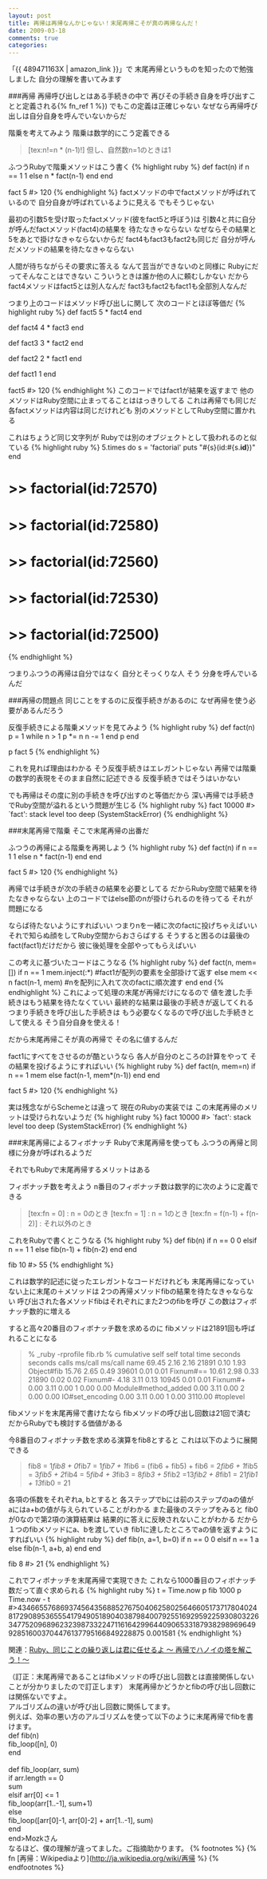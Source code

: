 ```yaml
---
layout: post
title: 再帰は再帰なんかじゃない！末尾再帰こそが真の再帰なんだ！
date: 2009-03-18
comments: true
categories:
---
```



「{{ 489471163X | amazon_link }}」で
末尾再帰というものを知ったので勉強しました
自分の理解を書いてみます

###再帰
再帰呼び出しとはある手続きの中で
再びその手続き自身を呼び出すことと定義される{% fn_ref 1 %})
でもこの定義は正確じゃない
なぜなら再帰呼び出しは自分自身を呼んでいないからだ

階乗を考えてみよう
階乗は数学的にこう定義できる
> 
> [tex:n!=n * (n-1)!]
> 但し、自然数n=1のときは1


ふつうRubyで階乗メソッドはこう書く
{% highlight ruby %}
 def fact(n)
   if n == 1
     1
   else
     n * fact(n-1)
   end
 end
 
 fact 5 #> 120
{% endhighlight %}
factメソッドの中でfactメソッドが呼ばれているので
自分自身が呼ばれているように見える
でもそうじゃない

最初の引数5を受け取ったfactメソッド(彼をfact5と呼ぼう)は
引数4と共に自分が呼んだfactメソッド(fact4)の結果を
待たなきゃならない
なぜならその結果と5をあとで掛けなきゃならないからだ
fact4もfact3もfact2も同じだ
自分が呼んだメソッドの結果を待たなきゃならない

人間が待ちながらその要求に答える
なんて芸当ができないのと同様に
Rubyにだってそんなことはできない
こういうときは誰か他の人に頼むしかない
だからfact4メソッドはfact5とは別人なんだ
fact3もfact2もfact1も全部別人なんだ

つまり上のコードはメソッド呼び出しに関して
次のコードとほぼ等価だ
{% highlight ruby %}
 def fact5
   5 * fact4
 end
 
 def fact4
   4 * fact3
 end
 
 def fact3
   3 * fact2
 end
 
 def fact2
   2 * fact1
 end
 
 def fact1
   1
 end
 
 fact5 #> 120
{% endhighlight %}
このコードではfact1が結果を返すまで
他のメソッドはRuby空間に止まってることははっきりしてる
これは再帰でも同じだ
各factメソッドは内容は同じだけれども
別のメソッドとしてRuby空間に置かれる

これはちょうど同じ文字列が
Rubyでは別のオブジェクトとして扱われるのと似ている
{% highlight ruby %}
 5.times do
   s = 'factorial'
   puts "#{s}(id:#{s.__id__})"
 end
 
 # >> factorial(id:72570)
 # >> factorial(id:72580)
 # >> factorial(id:72560)
 # >> factorial(id:72530)
 # >> factorial(id:72500)
{% endhighlight %}

つまりふつうの再帰は自分ではなく
自分とそっくりな人
そう
分身を呼んでいるんだ

###再帰の問題点
同じことをするのに反復手続きがあるのに
なぜ再帰を使う必要があるんだろう

反復手続きによる階乗メソッドを見てみよう
{% highlight ruby %}
 def fact(n)
   p = 1
   while n > 1
     p *= n
     n -= 1
   end
   p
 end
 
 p fact 5
{% endhighlight %}

これを見れば理由はわかる
そう反復手続きはエレガントじゃない
再帰では階乗の数学的表現をそのまま自然に記述できる
反復手続きではそうはいかない

でも再帰はその度に別の手続きを呼び出すのと等価だから
深い再帰では手続きでRuby空間が溢れるという問題が生じる
{% highlight ruby %}
fact 10000 #> `fact': stack level too deep (SystemStackError)
{% endhighlight %}

###末尾再帰で階乗
そこで末尾再帰の出番だ

ふつうの再帰による階乗を再掲しよう
{% highlight ruby %}
 def fact(n)
   if n == 1
     1
   else
     n * fact(n-1)
   end
 end
 
 fact 5 #> 120
{% endhighlight %}

再帰では手続きが次の手続きの結果を必要としてる
だからRuby空間で結果を待たなきゃならない
上のコードではelse節のnが掛けられるのを待ってる
それが問題になる

ならば待たないようにすればいい
つまりnを一緒に次のfactに投げちゃえばいい
それで知らぬ顔をしてRuby空間からおさらばする
そうすると困るのは最後のfact(fact1)だけだから
彼に後処理を全部やってもらえばいい

この考えに基づいたコードはこうなる
{% highlight ruby %}
 def fact(n, mem=[])
   if n == 1
     mem.inject(:*)     #fact1が配列の要素を全部掛けて返す
   else
     mem << n
     fact(n-1, mem)   #nを配列に入れて次のfactに順次渡す
   end
 end
{% endhighlight %}
これによって処理の末尾が再帰だけになるので
値を渡した手続きはもう結果を待たなくていい
最終的な結果は最後の手続きが返してくれる
つまり手続きを呼び出した手続きは
もう必要なくなるので呼び出した手続きとして使える
そう自分自身を使える！

だから末尾再帰こそが真の再帰で
その名に値するんだ

fact1にすべてをさせるのが酷というなら
各人が自分のところの計算をやって
その結果を投げるようにすればいい
{% highlight ruby %}
 def fact(n, mem=n)
   if n == 1
     mem
   else
     fact(n-1, mem*(n-1))
   end
 end
 
 fact 5 #> 120
{% endhighlight %}

実は残念ながらSchemeとは違って
現在のRubyの実装では
この末尾再帰のメリットは受けられないようだ
{% highlight ruby %}
 fact 10000 #> `fact': stack level too deep (SystemStackError)
{% endhighlight %}

###末尾再帰によるフィボナッチ
Rubyで末尾再帰を使っても
ふつうの再帰と同様に分身が呼ばれるようだ

それでもRubyで末尾再帰するメリットはある

フィボナッチ数を考えよう
n番目のフィボナッチ数は数学的に次のように定義できる
> 
> [tex:fn = 0] : n = 0のとき
> [tex:fn = 1] : n = 1のとき
> [tex:fn = f(n-1) + f(n-2)] : それ以外のとき


これをRubyで書くとこうなる
{% highlight ruby %}
 def fib(n)
   if n == 0
     0
   elsif n == 1
     1
   else
     fib(n-1) + fib(n-2)
   end
 end
 
 fib 10 #> 55
{% endhighlight %}

これは数学的記述に従ったエレガントなコードだけれども
末尾再帰になっていない上に末尾の＋メソッドは
2つの再帰メソッドfibの結果を待たなきゃならない
呼び出された各メソッドfibはそれぞれにまた2つのfibを呼び
この数はフィボナッチ数的に増える

すると高々20番目のフィボナッチ数を求めるのに
fibメソッドは21891回も呼ばれることになる
> 
> % _ruby -rprofile fib.rb
> % cumulative self self total time seconds seconds calls  ms/call  ms/call  name
>  69.45     2.16      2.16    21891     0.10     1.93  Object#fib
>  15.76     2.65      0.49    39601     0.01     0.01  Fixnum#==
>  10.61     2.98      0.33    21890     0.02     0.02  Fixnum#-
>   4.18     3.11      0.13    10945     0.01     0.01  Fixnum#+
>   0.00     3.11      0.00        1     0.00     0.00  Module#method_added
>   0.00     3.11      0.00        2     0.00     0.00  IO#set_encoding
>   0.00     3.11      0.00        1     0.00  3110.00  #toplevel


fibメソッドを末尾再帰で書けたなら
fibメソッドの呼び出し回数は21回で済む
だからRubyでも検討する価値がある

今8番目のフィボナッチ数を求める演算をfib8とすると
これは以下のように展開できる
> 
> fib8 = 1*fib8 + 0*fib7
> = 1*fib7 + 1*fib6 = (fib6 + fib5) + fib6
> = 2*fib6 + 1*fib5
> = 3*fib5 + 2*fib4
> = 5*fib4 + 3*fib3
> = 8*fib3 + 5*fib2
> =13*fib2 + 8*fib1
> = 21*fib1 + 13*fib0 = 21


各項の係数をそれぞれa, bとすると
各ステップでbには前のステップのaの値が
aにはa+bの値が与えられていることがわかる
また最後のステップをみると
fib0が0なので第2項の演算結果は
結果的に答えに反映されないことがわかる
だから１つのfibメソッドにa、bを渡していき
fib1に達したところでaの値を返すようにすればいい
{% highlight ruby %}
 def fib(n, a=1, b=0)
   if n == 0
     0
   elsif n == 1
     a
   else
     fib(n-1, a+b, a)
   end
 end
 
 fib 8 #> 21
{% endhighlight %}

これでフィボナッチを末尾再帰で実現できた
これなら1000番目のフィボナッチ数だって直ぐ求められる
{% highlight ruby %}
 t = Time.now
 p fib 1000
 p Time.now - t
 #>43466557686937456435688527675040625802564660517371780402481729089536555417949051890403879840079255169295922593080322634775209689623239873322471161642996440906533187938298969649928516003704476137795166849228875
 0.001581
{% endhighlight %}

関連：[Ruby、同じことの繰り返しは君に任せるよ ～ 再帰でハノイの塔を解こう！～](/2008/07/08/Ruby/)

（訂正：末尾再帰であることはfibメソッドの呼び出し回数とは直接関係しないことが分かりましたので訂正します）
末尾再帰かどうかとfibの呼び出し回数には関係ないですよ。<br>アルゴリズムの違いが呼び出し回数に関係してます。<br>例えば、効率の悪い方のアルゴリズムを使って以下のように末尾再帰でfibを書けます。<br>def fib(n)<br>  fib_loop([n], 0)<br>end<br><br>def fib_loop(arr, sum)<br>  if arr.length == 0<br>    sum<br>  elsif arr[0] <= 1<br>    fib_loop(arr[1..-1], sum+1)<br>  else<br>    fib_loop([arr[0]-1, arr[0]-2] + arr[1..-1], sum)<br>  end<br>end>Mozkさん<br>なるほど、僕の理解が違ってました。ご指摘助かります。
{% footnotes %}
   {% fn [再帰：Wikipediaより](http://ja.wikipedia.org/wiki/再帰 %}
{% endfootnotes %}
